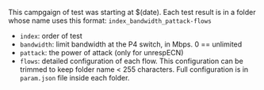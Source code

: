 This campgaign of test was starting at $(date).
Each test result is in a folder whose name uses this format: `index_bandwidth_pattack-flows`
- `index`: order of test
- `bandwidth`: limit bandwidth at the P4 switch, in Mbps. 0 == unlimited
- `pattack`: the power of attack (only for unrespECN)
- `flows`: detailed configuration of each flow. This configuration can be trimmed to keep folder name < 255 characters. Full configuration is in `param.json` file inside each folder.
